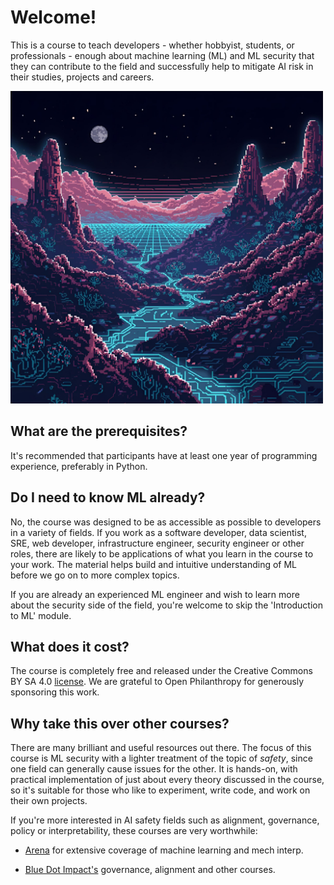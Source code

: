 # Welcome!

This is a course to teach developers - whether hobbyist, students, or professionals - enough about machine learning (ML) and ML security that they can contribute to the field and successfully help to mitigate AI risk in their studies, projects and careers.

<img src="https://github.com/rastringer/ai_sec_course_resources/blob/main/Course Introduction/images/ai_landscape.png?raw=true" width="500" alt="AI Landscape Image">

## What are the prerequisites?

It's recommended that participants have at least one year of programming experience, preferably in Python.

## Do I need to know ML already?

No, the course was designed to be as accessible as possible to developers in a variety of fields. If you work as a software developer, data scientist, SRE, web developer, infrastructure engineer, security engineer or other roles, there are likely to be applications of what you learn in the course to your work. The material helps build and intuitive understanding of ML before we go on to more complex topics. 

If you are already an experienced ML engineer and wish to learn more about the security side of the field, you're welcome to skip the 'Introduction to ML' module.

## What does it cost?

The course is completely free and released under the Creative Commons BY SA 4.0 [license](https://creativecommons.org/licenses/by-sa/4.0/). We are grateful to Open Philanthropy for generously sponsoring this work.

## Why take this over other courses?

There are many brilliant and useful resources out there. The focus of this course is ML security with a lighter treatment of the topic of *safety*, since one field can generally cause issues for the other. It is hands-on, with practical implementation of just about every theory discussed in the course, so it's suitable for those who like to experiment, write code, and work on their own projects.

If you're more interested in AI safety fields such as alignment, governance, policy or interpretability, these courses are very worthwhile:

* [Arena](https://www.arena.education/) for extensive coverage of machine learning and mech interp.

* [Blue Dot Impact's](https://bluedot.org/) governance, alignment and other courses.